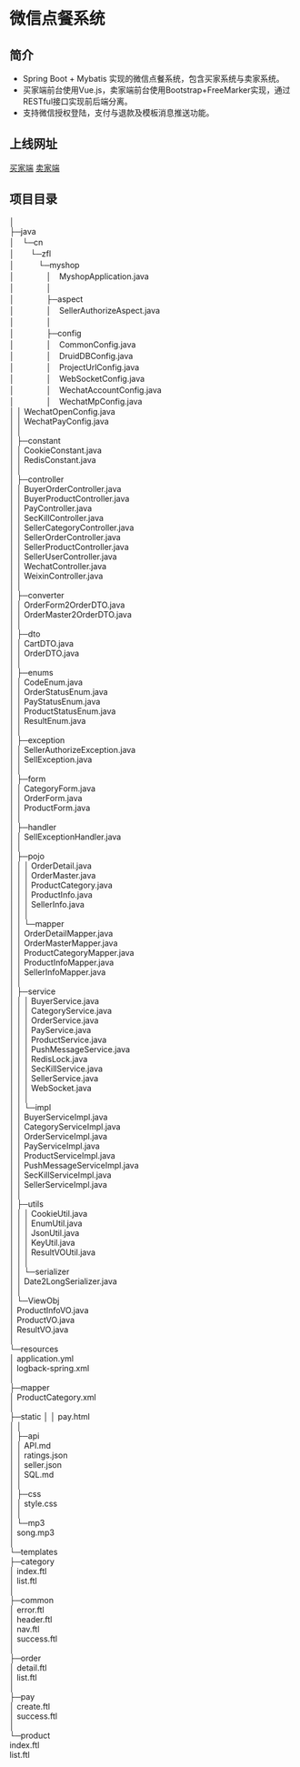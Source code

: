 # 微信点餐系统
## 简介
- Spring Boot + Mybatis 实现的微信点餐系统，包含买家系统与卖家系统。  
- 买家端前台使用Vue.js，卖家端前台使用Bootstrap+FreeMarker实现，通过RESTful接口实现前后端分离。  
- 支持微信授权登陆，支付与退款及模板消息推送功能。
## 上线网址
[买家端](http://zhangfanglong.cn/)
[卖家端](http://zhangfanglong.cn/sell/seller/order/list)
## 项目目录
│    
├─java   
│　└─cn   
│　　└─zfl   
│　　　└─myshop   
│　　　　│　MyshopApplication.java   
│　　　　│   
│　　　　├─aspect   
│　　　　│　SellerAuthorizeAspect.java   
│　　　　│       
│　　　　├─config   
│　　　　│　CommonConfig.java  
│　　　　│　DruidDBConfig.java   
│　　　　│　ProjectUrlConfig.java  
│　　　　│　WebSocketConfig.java  
│　　　　│　WechatAccountConfig.java  
│　　　　│　WechatMpConfig.java  
│              │      WechatOpenConfig.java  
│              │      WechatPayConfig.java  
│              │      
│              ├─constant  
│              │      CookieConstant.java  
│              │      RedisConstant.java  
│              │      
│              ├─controller  
│              │      BuyerOrderController.java  
│              │      BuyerProductController.java  
│              │      PayController.java  
│              │      SecKillController.java  
│              │      SellerCategoryController.java  
│              │      SellerOrderController.java  
│              │      SellerProductController.java  
│              │      SellerUserController.java  
│              │      WechatController.java  
│              │      WeixinController.java  
│              │      
│              ├─converter  
│              │      OrderForm2OrderDTO.java  
│              │      OrderMaster2OrderDTO.java  
│              │       
│              ├─dto  
│              │      CartDTO.java  
│              │      OrderDTO.java  
│              │      
│              ├─enums  
│              │      CodeEnum.java  
│              │      OrderStatusEnum.java  
│              │      PayStatusEnum.java  
│              │      ProductStatusEnum.java  
│              │      ResultEnum.java  
│              │      
│              ├─exception  
│              │      SellerAuthorizeException.java  
│              │      SellException.java  
│              │      
│              ├─form  
│              │      CategoryForm.java  
│              │      OrderForm.java  
│              │      ProductForm.java  
│              │      
│              ├─handler  
│              │      SellExceptionHandler.java  
│              │      
│              ├─pojo  
│              │  │  OrderDetail.java  
│              │  │  OrderMaster.java  
│              │  │  ProductCategory.java  
│              │  │  ProductInfo.java  
│              │  │  SellerInfo.java  
│              │  │    
│              │  └─mapper  
│              │          OrderDetailMapper.java  
│              │          OrderMasterMapper.java  
│              │          ProductCategoryMapper.java  
│              │          ProductInfoMapper.java  
│              │          SellerInfoMapper.java  
│              │           
│              ├─service  
│              │  │  BuyerService.java  
│              │  │  CategoryService.java  
│              │  │  OrderService.java  
│              │  │  PayService.java  
│              │  │  ProductService.java  
│              │  │  PushMessageService.java  
│              │  │  RedisLock.java  
│              │  │  SecKillService.java  
│              │  │  SellerService.java  
│              │  │  WebSocket.java  
│              │  │   
│              │  └─impl  
│              │          BuyerServiceImpl.java  
│              │          CategoryServiceImpl.java  
│              │          OrderServiceImpl.java  
│              │          PayServiceImpl.java  
│              │          ProductServiceImpl.java  
│              │          PushMessageServiceImpl.java  
│              │          SecKillServiceImpl.java  
│              │          SellerServiceImpl.java  
│              │          
│              ├─utils  
│              │  │  CookieUtil.java  
│              │  │  EnumUtil.java  
│              │  │  JsonUtil.java  
│              │  │  KeyUtil.java  
│              │  │  ResultVOUtil.java  
│              │  │   
│              │  └─serializer  
│              │          Date2LongSerializer.java  
│              │          
│              └─ViewObj  
│                      ProductInfoVO.java  
│                      ProductVO.java  
│                      ResultVO.java  
│                       
└─resources  
    │  application.yml  
    │  logback-spring.xml  
    │   
    ├─mapper  
    │      ProductCategory.xml  
    │      
    ├─static
    │  │  pay.html  
    │  │  
    │  ├─api  
    │  │      API.md  
    │  │      ratings.json  
    │  │      seller.json  
    │  │      SQL.md  
    │  │      
    │  ├─css  
    │  │      style.css  
    │  │      
    │  └─mp3  
    │          song.mp3  
    │          
    └─templates  
        ├─category  
        │      index.ftl  
        │      list.ftl  
        │      
        ├─common  
        │      error.ftl  
        │      header.ftl  
        │      nav.ftl  
        │      success.ftl  
        │       
        ├─order  
        │      detail.ftl  
        │      list.ftl  
        │      
        ├─pay  
        │      create.ftl  
        │      success.ftl  
        │      
        └─product  
                index.ftl  
                list.ftl
                

